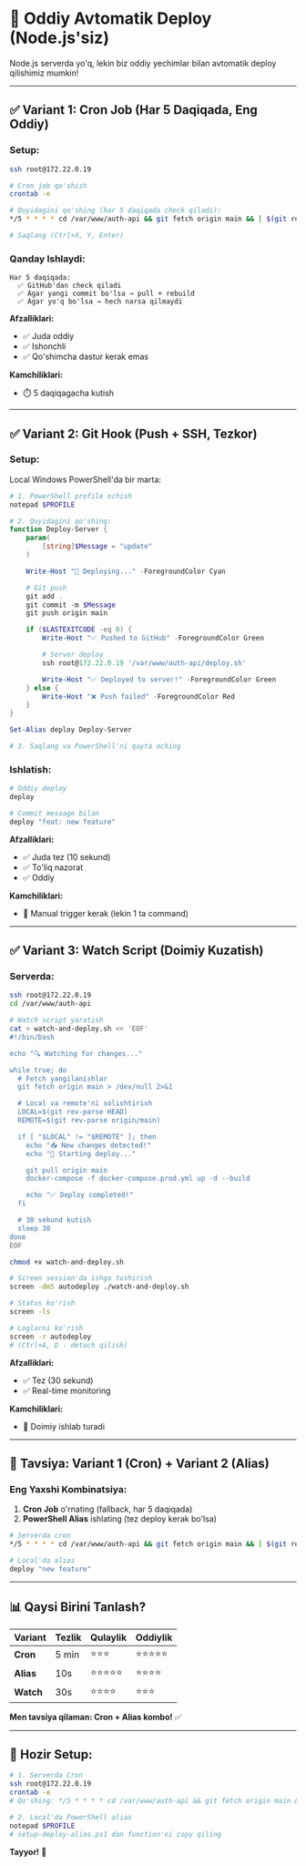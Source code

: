 # 🚀 Oddiy Avtomatik Deploy (Node.js'siz)

Node.js serverda yo'q, lekin biz oddiy yechimlar bilan avtomatik deploy qilishimiz mumkin!

---

## ✅ Variant 1: Cron Job (Har 5 Daqiqada, Eng Oddiy)

### Setup:

```bash
ssh root@172.22.0.19

# Cron job qo'shish
crontab -e

# Quyidagini qo'shing (har 5 daqiqada check qiladi):
*/5 * * * * cd /var/www/auth-api && git fetch origin main && [ $(git rev-parse HEAD) != $(git rev-parse origin/main) ] && git pull origin main && docker-compose -f docker-compose.prod.yml up -d --build >> /var/log/auto-deploy.log 2>&1

# Saqlang (Ctrl+X, Y, Enter)
```

### Qanday Ishlaydi:

```
Har 5 daqiqada:
  ✅ GitHub'dan check qiladi
  ✅ Agar yangi commit bo'lsa → pull + rebuild
  ✅ Agar yo'q bo'lsa → hech narsa qilmaydi
```

**Afzalliklari:**

- ✅ Juda oddiy
- ✅ Ishonchli
- ✅ Qo'shimcha dastur kerak emas

**Kamchiliklari:**

- ⏱️ 5 daqiqagacha kutish

---

## ✅ Variant 2: Git Hook (Push + SSH, Tezkor)

### Setup:

Local Windows PowerShell'da bir marta:

```powershell
# 1. PowerShell profile ochish
notepad $PROFILE

# 2. Quyidagini qo'shing:
function Deploy-Server {
    param(
        [string]$Message = "update"
    )

    Write-Host "🚀 Deploying..." -ForegroundColor Cyan

    # Git push
    git add .
    git commit -m $Message
    git push origin main

    if ($LASTEXITCODE -eq 0) {
        Write-Host "✅ Pushed to GitHub" -ForegroundColor Green

        # Server deploy
        ssh root@172.22.0.19 '/var/www/auth-api/deploy.sh'

        Write-Host "✅ Deployed to server!" -ForegroundColor Green
    } else {
        Write-Host "❌ Push failed" -ForegroundColor Red
    }
}

Set-Alias deploy Deploy-Server

# 3. Saqlang va PowerShell'ni qayta oching
```

### Ishlatish:

```powershell
# Oddiy deploy
deploy

# Commit message bilan
deploy "feat: new feature"
```

**Afzalliklari:**

- ✅ Juda tez (10 sekund)
- ✅ To'liq nazorat
- ✅ Oddiy

**Kamchiliklari:**

- 📝 Manual trigger kerak (lekin 1 ta command)

---

## ✅ Variant 3: Watch Script (Doimiy Kuzatish)

### Serverda:

```bash
ssh root@172.22.0.19
cd /var/www/auth-api

# Watch script yaratish
cat > watch-and-deploy.sh << 'EOF'
#!/bin/bash

echo "🔍 Watching for changes..."

while true; do
  # Fetch yangilanishlar
  git fetch origin main > /dev/null 2>&1

  # Local va remote'ni solishtirish
  LOCAL=$(git rev-parse HEAD)
  REMOTE=$(git rev-parse origin/main)

  if [ "$LOCAL" != "$REMOTE" ]; then
    echo "📥 New changes detected!"
    echo "🚀 Starting deploy..."

    git pull origin main
    docker-compose -f docker-compose.prod.yml up -d --build

    echo "✅ Deploy completed!"
  fi

  # 30 sekund kutish
  sleep 30
done
EOF

chmod +x watch-and-deploy.sh

# Screen session'da ishga tushirish
screen -dmS autodeploy ./watch-and-deploy.sh

# Status ko'rish
screen -ls

# Loglarni ko'rish
screen -r autodeploy
# (Ctrl+A, D - detach qilish)
```

**Afzalliklari:**

- ✅ Tez (30 sekund)
- ✅ Real-time monitoring

**Kamchiliklari:**

- 🔋 Doimiy ishlab turadi

---

## 🎯 Tavsiya: Variant 1 (Cron) + Variant 2 (Alias)

### Eng Yaxshi Kombinatsiya:

1. **Cron Job** o'rnating (fallback, har 5 daqiqada)
2. **PowerShell Alias** ishlating (tez deploy kerak bo'lsa)

```bash
# Serverda cron
*/5 * * * * cd /var/www/auth-api && git fetch origin main && [ $(git rev-parse HEAD) != $(git rev-parse origin/main) ] && /var/www/auth-api/deploy.sh >> /var/log/auto-deploy.log 2>&1
```

```powershell
# Local'da alias
deploy "new feature"
```

---

## 📊 Qaysi Birini Tanlash?

| Variant   | Tezlik | Qulaylik   | Oddiylik   |
| --------- | ------ | ---------- | ---------- |
| **Cron**  | 5 min  | ⭐⭐⭐     | ⭐⭐⭐⭐⭐ |
| **Alias** | 10s    | ⭐⭐⭐⭐⭐ | ⭐⭐⭐⭐   |
| **Watch** | 30s    | ⭐⭐⭐⭐   | ⭐⭐⭐     |

**Men tavsiya qilaman: Cron + Alias kombo!** ✅

---

## 🚀 Hozir Setup:

```bash
# 1. Serverda Cron
ssh root@172.22.0.19
crontab -e
# Qo'shing: */5 * * * * cd /var/www/auth-api && git fetch origin main && [ $(git rev-parse HEAD) != $(git rev-parse origin/main) ] && /var/www/auth-api/deploy.sh >> /var/log/auto-deploy.log 2>&1

# 2. Local'da PowerShell alias
notepad $PROFILE
# setup-deploy-alias.ps1 dan function'ni copy qiling
```

**Tayyor!** 🎉
